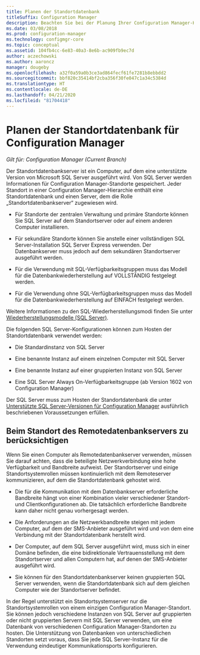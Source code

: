 ```yaml
---
title: Planen der Standortdatenbank
titleSuffix: Configuration Manager
description: Beachten Sie bei der Planung Ihrer Configuration Manager-Hierarchie die Standortdatenbank und den Standortdatenbankserver.
ms.date: 03/08/2018
ms.prod: configuration-manager
ms.technology: configmgr-core
ms.topic: conceptual
ms.assetid: 104fb4cc-6e83-40a3-8e6b-ac909fb9ec7d
author: aczechowski
ms.author: aaroncz
manager: dougeby
ms.openlocfilehash: a32f0a59a0b3ce3ad864fecf61fe7281b8ebbdd2
ms.sourcegitcommit: bbf820c35414bf2cba356f30fe047c1a34c5384d
ms.translationtype: HT
ms.contentlocale: de-DE
ms.lasthandoff: 04/21/2020
ms.locfileid: "81704418"
---
```

# <a name="plan-for-the-site-database-for-configuration-manager"></a>Planen der Standortdatenbank für Configuration Manager

*Gilt für: Configuration Manager (Current Branch)*

Der Standortdatenbankserver ist ein Computer, auf dem eine unterstützte Version von Microsoft SQL Server ausgeführt wird. Von SQL Server werden Informationen für Configuration Manager-Standorte gespeichert. Jeder Standort in einer Configuration Manager-Hierarchie enthält eine Standortdatenbank und einen Server, dem die Rolle „Standortdatenbankserver“ zugewiesen wird.  

-   Für Standorte der zentralen Verwaltung und primäre Standorte können Sie SQL Server auf dem Standortserver oder auf einem anderen Computer installieren.  

-   Für sekundäre Standorte können Sie anstelle einer vollständigen SQL Server-Installation SQL Server Express verwenden. Der Datenbankserver muss jedoch auf dem sekundären Standortserver ausgeführt werden.  

-  Für die Verwendung mit SQL-Verfügbarkeitsgruppen muss das Modell für die Datenbankwiederherstellung auf VOLLSTÄNDIG festgelegt werden.  

-  Für die Verwendung ohne SQL-Verfügbarkeitsgruppen muss das Modell für die Datenbankwiederherstellung auf EINFACH festgelegt werden.  

Weitere Informationen zu den SQL-Wiederherstellungsmodi finden Sie unter [Wiederherstellungsmodelle (SQL Server)](https://docs.microsoft.com/sql/relational-databases/backup-restore/recovery-models-sql-server).

Die folgenden SQL Server-Konfigurationen können zum Hosten der Standortdatenbank verwendet werden:  

-   Die Standardinstanz von SQL Server  

-   Eine benannte Instanz auf einem einzelnen Computer mit SQL Server  

-   Eine benannte Instanz auf einer gruppierten Instanz von SQL Server  

-   Eine SQL Server Always On-Verfügbarkeitsgruppe (ab Version 1602 von Configuration Manager)


Der SQL Server muss zum Hosten der Standortdatenbank die unter [Unterstützte SQL Server-Versionen für Configuration Manager](../../../core/plan-design/configs/support-for-sql-server-versions.md) ausführlich beschriebenen Voraussetzungen erfüllen.  



## <a name="remote-database-server-location-considerations"></a>Beim Standort des Remotedatenbankservers zu berücksichtigen  

Wenn Sie einen Computer als Remotedatenbankserver verwenden, müssen Sie darauf achten, dass die beteiligte Netzwerkverbindung eine hohe Verfügbarkeit und Bandbreite aufweist. Der Standortserver und einige Standortsystemrollen müssen kontinuierlich mit dem Remoteserver kommunizieren, auf dem die Standortdatenbank gehostet wird.

-   Die für die Kommunikation mit dem Datenbankserver erforderliche Bandbreite hängt von einer Kombination vieler verschiedener Standort- und Clientkonfigurationen ab. Die tatsächlich erforderliche Bandbreite kann daher nicht genau vorhergesagt werden.  

-   Die Anforderungen an die Netzwerkbandbreite steigen mit jedem Computer, auf dem der SMS-Anbieter ausgeführt wird und von dem eine Verbindung mit der Standortdatenbank herstellt wird.  

-   Der Computer, auf dem SQL Server ausgeführt wird, muss sich in einer Domäne befinden, die eine bidirektionale Vertrauensstellung mit dem Standortserver und allen Computern hat, auf denen der SMS-Anbieter ausgeführt wird.  

-   Sie können für den Standortdatenbankserver keinen gruppierten SQL Server verwenden, wenn die Standortdatenbank sich auf dem gleichen Computer wie der Standortserver befindet.  


In der Regel unterstützt ein Standortsystemserver nur die Standortsystemrollen von einem einzigen Configuration Manager-Standort. Sie können jedoch verschiedene Instanzen von SQL Server auf gruppierten oder nicht gruppierten Servern mit SQL Server verwenden, um eine Datenbank von verschiedenen Configuration Manager-Standorten zu hosten. Die Unterstützung von Datenbanken von unterschiedlichen Standorten setzt voraus, dass Sie jede SQL Server-Instanz für die Verwendung eindeutiger Kommunikationsports konfigurieren.  
